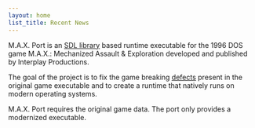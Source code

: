 ```yaml
---
layout: home
list_title: Recent News
---
```


M.A.X. Port is an [SDL library](https://wiki.libsdl.org/) based runtime executable for the 1996 DOS game M.A.X.: Mechanized Assault & Exploration developed and published by Interplay Productions.

The goal of the project is to fix the game breaking [defects](defects.md) present in the original game executable and to create a runtime that natively runs on modern operating systems.

M.A.X. Port requires the original game data. The port only provides a modernized executable.
